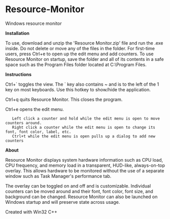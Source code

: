 # Resource-Monitor
Windows resource monitor

**Installation**

To use, download and unzip the 'Resource Monitor.zip' file and run the .exe inside. Do not delete or move any of the files in the folder. For first-time users, press Ctrl+e to open up the edit menu and add counters. To use Resource Monitor on startup, save the folder and all of its contents in a safe space such as the Program Files folder located at C:\Program Files.

**Instructions**

Ctrl+\` toggles the view. The ` key also contains ~ and is to the left of the 1 key on most keyboards. Use this hotkey to show/hide the application.

Ctrl+q quits Resource Monitor. This closes the program.

Ctrl+e opens the edit menu.

       Left click a counter and hold while the edit menu is open to move counters around.
       Right click a counter while the edit menu is open to change its font, font color, label, etc.
       Ctrl+t while the edit menu is open pulls up a dialog to add new counters
       
**About**

Resource Monitor displays system hardware information such as CPU load, CPU frequency, and memory load in a transparent, HUD-like, always-on-top overlay. This allows hardware to be monitored without the use of a separate window such as Task Manager's performance tab.

The overlay can be toggled on and off and is customizable. Individual counters can be moved around and their font, font color, font size, and background can be changed. Resource Monitor can also be launched on Windows startup and will preserve state across usage.

Created with Win32 C++

